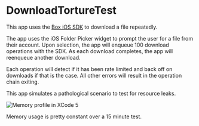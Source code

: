 # DownloadTortureTest

This app uses the [Box iOS SDK](https://github.com/box/box-ios-sdk-v2) to download a file repeatedly.

The app uses the iOS Folder Picker widget to prompt the user for a file from their account. Upon
selection, the app will enqueue 100 download operations with the SDK. As each download completes,
the app will reenqueue another download.

Each operation will detect if it has been rate limited and back off on downloads if that is the case.
All other errors will result in the operation chain exiting.

This app simulates a pathological scenario to test for resource leaks.

![Memory profile in XCode 5](https://raw.github.com/lopopolo/download-torture-test/mem-profile.png)

Memory usage is pretty constant over a 15 minute test.

